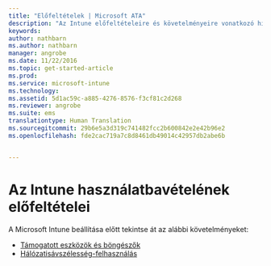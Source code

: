 ```yaml
---
title: "Előfeltételek | Microsoft ATA"
description: "Az Intune előfeltételeire és követelményeire vonatkozó hivatkozások"
keywords: 
author: nathbarn
ms.author: nathbarn
manager: angrobe
ms.date: 11/22/2016
ms.topic: get-started-article
ms.prod: 
ms.service: microsoft-intune
ms.technology: 
ms.assetid: 5d1ac59c-a885-4276-8576-f3cf81c2d268
ms.reviewer: angrobe
ms.suite: ems
translationtype: Human Translation
ms.sourcegitcommit: 29b6e5a3d319c741482fcc2b600842e2e42b96e2
ms.openlocfilehash: fde2cac719a7c8d8461db49014c42957db2abe6b


---
```


# <a name="prerequisites-to-getting-started-with-intune"></a>Az Intune használatbavételének előfeltételei

A Microsoft Intune beállítása előtt tekintse át az alábbi követelményeket:

- [Támogatott eszközök és böngészők](supported-mobile-devices-and-computers.md)
- [Hálózatisávszélesség-felhasználás](network-bandwidth-use.md)



<!--HONumber=Nov16_HO4-->


